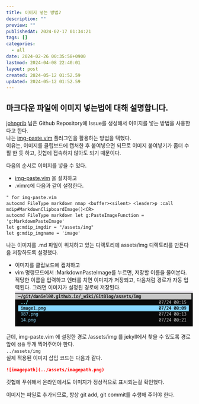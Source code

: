 ```yaml
---
title: 이미지 넣는 방법2
description: ""
preview: ""
publishedAt: 2024-02-17 01:34:21
tags: []
categories:
  - all
date: 2024-02-26 00:35:58+0900
lastmod: 2024-04-08 22:40:01
layout: post
created: 2024-05-12 01:52.59
updated: 2024-05-12 01:52.59
---
```


## 마크다운 파일에 이미지 넣는법에 대해 설명합니다.
[johngrib]( http://johngrib.github.io ) 님은 Github Repository에 Issue를 생성해서 이미지를 넣는 방법을 사용한다고 한다.  
나는 [img-paste.vim](https://github.com/img-paste-devs/img-paste.vim) 플러그인을 활용하는 방법을 택했다.  
이유는, 이미지를 클립보드에 캡처한 후 붙여넣으면 되므로 이미지 붙여넣기가 좀더 수훨 한 듯 하고, 깃헙에 접속하지 않아도 되기 때문이다.  


다음의 순서로 이미지를 넣을 수 있다.  
  * [img-paste.vim](https://github.com/img-paste-devs/img-paste.vim) 을 설치하고
  * .vimrc에 다음과 같이 설정한다.

  ```vim
  " for img-paste.vim
  autocmd FileType markdown nmap <buffer><silent> <leader>p :call mdip#MarkdownClipboardImage()<CR>
  autocmd FileType markdown let g:PasteImageFunction = 'g:MarkdownPasteImage'
  let g:mdip_imgdir = "/assets/img"
  let g:mdip_imgname = 'image'

  ```
  나는 이미지를 .md 파일이 위치하고 있는 디렉토리에 assets/img 디렉토리를 만든다음 저장하도록 설정했다.  
  * 이미지를 클립보드에 캡처하고  
  * vim 명령모드에서 :MarkdownPasteImage를 누르면, 저장할 이름을 물어본다. 적당한 이름을 입력하고 엔터를 치면 이미지가 저장되고,
  다음처럼 경로가 자동 입력된다.
  그러면 이미지가 설정된 경로에 저장된다.
 ![imagepath](../assets/imagepath.png) 
 
 근데, img-paste.vim 에 설정한 경로 /assets/img 를 jekyll에서 찾을 수 있도록 경로 앞에 `점을` 두개 찍어주어야 한다.  
 `../assets/img`  
 실제 적용된 이미지 삽입 코드는 다음과 같다.
 
 ```md
 ![imagepath](../assets/imagepath.png) 
 ```  
깃헙에 푸쉬해서 온라인에서도 이미지가 정상적으로 표시되는걸 확인했다.
  
이미지는 파일로 추가되므로, 항상 git add, git commit를 수행해 주어야 한다.  


 
<!-- ## 여긴 연습하는 영역입니다 -->    
<!-- ```txt -->
<!-- txt를 코드영역에 넣어봤습니다. --> 
<!-- 이렇게 표시 됩니다. -->
<!-- ``` -->
<!-- 키보드에 대하여 -->  
<!-- 로우 프로파일 키보드는 입력이 어렵다. -->  
<!-- 그래서 어떻게 할 까 고민 중이다. -->
<!-- 백스페이스는 어떤걸 사용하는게 좋을까? -->  

<!-- 나는 컨트롤키와 알파벳 O를 사용한다. -->
<!-- 익숙해지면 쉽다. -->
<!-- 한글만 입력하는것도 좀 어렵다. -->


<!-- 이렇게 높은 키프로파일이 나한테는 어울린다. -->
<!-- 구분감이 확실히 있어서 뭔가 타자 치는 맛이 난다. -->

<!-- `한글도` 마크다운으로 강조가 되는지 확인해 보자. -->

<!-- 확실히 확실히 스플릿 키보드가 훨씬 더 편하다. -->
<!-- 일반 키보드는 항상 팔에 긴장감이 있다. -->

<!-- 키크론도 좋긴한데 가격이 너무 비싸다. -->

<!-- 어떤 키보드를 쓰는게 좋을지 고민이다. -->

<!-- 스플릿 키보드가 좋긴한데 무선을 찾기가 힘들고, --> 
<!-- 가격이 너무 비싸다. -->
<!-- 멤브레인은 무선 + 텐키리스 조합이 없다. --> 
<!-- 무선 스플릿은 가격이 비싸다. freestyle 등 -->

<!-- 알리에서 alice, crone 등을 알아보고 있다. --> 
<!-- 근데... -->
<!-- 조금 편하자고 스플릿을 쓰는게 맞는건지도 약간은 고민이다. -->

<!-- 펜타그레프도 익숙해지면 좋아지려나? -->
<!-- 맥북 키보드가 제법 느낌도 좋고 괜찮은 편이다. -->

<!-- koolertron 키보드가 흑축키를 사용하는데, 소음이 어느정도 인지 확인해보고 -->
<!-- 회사에서 사용할지 말지 결정하자. -->
